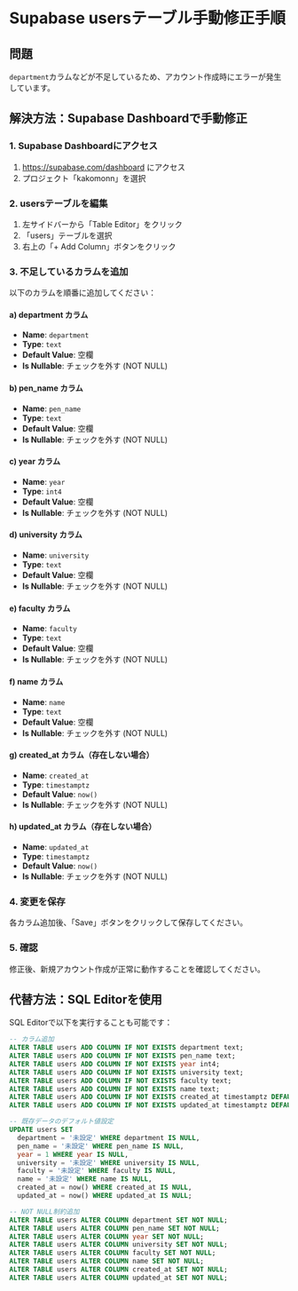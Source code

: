 # Supabase usersテーブル手動修正手順

## 問題
`department`カラムなどが不足しているため、アカウント作成時にエラーが発生しています。

## 解決方法：Supabase Dashboardで手動修正

### 1. Supabase Dashboardにアクセス
1. https://supabase.com/dashboard にアクセス
2. プロジェクト「kakomonn」を選択

### 2. usersテーブルを編集
1. 左サイドバーから「Table Editor」をクリック
2. 「users」テーブルを選択
3. 右上の「+ Add Column」ボタンをクリック

### 3. 不足しているカラムを追加

以下のカラムを順番に追加してください：

#### a) department カラム
- **Name**: `department`
- **Type**: `text`
- **Default Value**: 空欄
- **Is Nullable**: チェックを外す (NOT NULL)

#### b) pen_name カラム
- **Name**: `pen_name`
- **Type**: `text`
- **Default Value**: 空欄
- **Is Nullable**: チェックを外す (NOT NULL)

#### c) year カラム
- **Name**: `year`
- **Type**: `int4`
- **Default Value**: 空欄
- **Is Nullable**: チェックを外す (NOT NULL)

#### d) university カラム
- **Name**: `university`
- **Type**: `text`
- **Default Value**: 空欄
- **Is Nullable**: チェックを外す (NOT NULL)

#### e) faculty カラム
- **Name**: `faculty`
- **Type**: `text`
- **Default Value**: 空欄
- **Is Nullable**: チェックを外す (NOT NULL)

#### f) name カラム
- **Name**: `name`
- **Type**: `text`
- **Default Value**: 空欄
- **Is Nullable**: チェックを外す (NOT NULL)

#### g) created_at カラム（存在しない場合）
- **Name**: `created_at`
- **Type**: `timestamptz`
- **Default Value**: `now()`
- **Is Nullable**: チェックを外す (NOT NULL)

#### h) updated_at カラム（存在しない場合）
- **Name**: `updated_at`
- **Type**: `timestamptz`
- **Default Value**: `now()`
- **Is Nullable**: チェックを外す (NOT NULL)

### 4. 変更を保存
各カラム追加後、「Save」ボタンをクリックして保存してください。

### 5. 確認
修正後、新規アカウント作成が正常に動作することを確認してください。

## 代替方法：SQL Editorを使用

SQL Editorで以下を実行することも可能です：

```sql
-- カラム追加
ALTER TABLE users ADD COLUMN IF NOT EXISTS department text;
ALTER TABLE users ADD COLUMN IF NOT EXISTS pen_name text;
ALTER TABLE users ADD COLUMN IF NOT EXISTS year int4;
ALTER TABLE users ADD COLUMN IF NOT EXISTS university text;
ALTER TABLE users ADD COLUMN IF NOT EXISTS faculty text;
ALTER TABLE users ADD COLUMN IF NOT EXISTS name text;
ALTER TABLE users ADD COLUMN IF NOT EXISTS created_at timestamptz DEFAULT now();
ALTER TABLE users ADD COLUMN IF NOT EXISTS updated_at timestamptz DEFAULT now();

-- 既存データのデフォルト値設定
UPDATE users SET 
  department = '未設定' WHERE department IS NULL,
  pen_name = '未設定' WHERE pen_name IS NULL,
  year = 1 WHERE year IS NULL,
  university = '未設定' WHERE university IS NULL,
  faculty = '未設定' WHERE faculty IS NULL,
  name = '未設定' WHERE name IS NULL,
  created_at = now() WHERE created_at IS NULL,
  updated_at = now() WHERE updated_at IS NULL;

-- NOT NULL制約追加
ALTER TABLE users ALTER COLUMN department SET NOT NULL;
ALTER TABLE users ALTER COLUMN pen_name SET NOT NULL;
ALTER TABLE users ALTER COLUMN year SET NOT NULL;
ALTER TABLE users ALTER COLUMN university SET NOT NULL;
ALTER TABLE users ALTER COLUMN faculty SET NOT NULL;
ALTER TABLE users ALTER COLUMN name SET NOT NULL;
ALTER TABLE users ALTER COLUMN created_at SET NOT NULL;
ALTER TABLE users ALTER COLUMN updated_at SET NOT NULL;
```